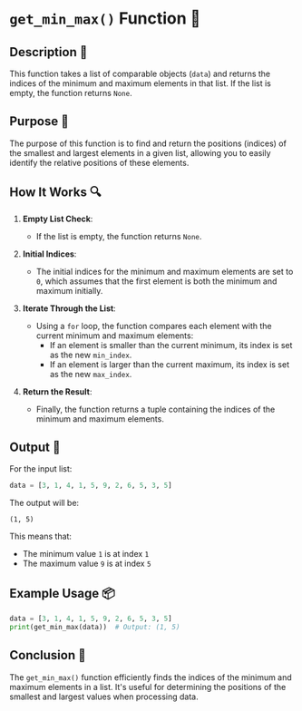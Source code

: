 # `get_min_max()` Function 📝

## Description 📝

This function takes a list of comparable objects (`data`) and returns the indices of the minimum and maximum elements in that list.
If the list is empty, the function returns `None`.

## Purpose 🎯

The purpose of this function is to find and return the positions (indices) of the smallest and largest elements in a given list, allowing you to easily identify the relative positions of these elements.

## How It Works 🔍

1. **Empty List Check**:
    - If the list is empty, the function returns `None`.
2. **Initial Indices**:

    - The initial indices for the minimum and maximum elements are set to `0`, which assumes that the first element is both the minimum and maximum initially.

3. **Iterate Through the List**:

    - Using a `for` loop, the function compares each element with the current minimum and maximum elements:
        - If an element is smaller than the current minimum, its index is set as the new `min_index`.
        - If an element is larger than the current maximum, its index is set as the new `max_index`.

4. **Return the Result**:
    - Finally, the function returns a tuple containing the indices of the minimum and maximum elements.

## Output 📜

For the input list:

```python
data = [3, 1, 4, 1, 5, 9, 2, 6, 5, 3, 5]
```

The output will be:

```
(1, 5)
```

This means that:

-   The minimum value `1` is at index `1`
-   The maximum value `9` is at index `5`

## Example Usage 📦

```python
data = [3, 1, 4, 1, 5, 9, 2, 6, 5, 3, 5]
print(get_min_max(data))  # Output: (1, 5)
```

## Conclusion 🚀

The `get_min_max()` function efficiently finds the indices of the minimum and maximum elements in a list.
It's useful for determining the positions of the smallest and largest values when processing data.
